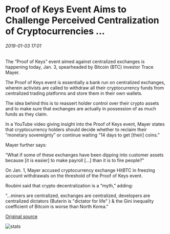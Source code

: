 # Proof of Keys Event Aims to Challenge Perceived Centralization of Cryptocurrencies ...

###### 2019-01-03 17:01

The “Proof of Keys” event aimed against centralized exchanges is happening today, Jan. 3, spearheaded by Bitcoin (BTC) investor Trace Mayer.

The Proof of Keys event is essentially a bank run on centralized exchanges, wherein activists are called to withdraw all their cryptocurrency funds from centralized trading platforms and store them in their own wallets.

The idea behind this is to reassert holder control over their crypto assets and to make sure that exchanges are actually in possession of as much funds as they claim.

In a YouTube video giving insight into the Proof of Keys event, Mayer states that cryptocurrency holders should decide whether to reclaim their “monetary sovereignty” or continue waiting “14 days to get \[their\] coins.”

Mayer further says:

“What if some of these exchanges have been dipping into customer assets because \[it is easier\] to make payroll \[...\] than it is to fire people?”

On Jan. 1, Mayer accused cryptocurrency exchange HitBTC in freezing account withdrawals on the threshold of the Proof of Keys event.

Roubini said that crypto decentralization is a “myth,” adding:

“...miners are centralized, exchanges are centralized, developers are centralized dictators (Buterin is "dictator for life" ) & the Gini inequality coefficient of Bitcoin is worse than North Korea."

[Original source](https://cointelegraph.com/news/proof-of-keys-event-aims-to-challenge-perceived-centralization-of-cryptocurrencies)

![stats](https://c.statcounter.com/11760860/0/a89fa40b/1/ "stats")